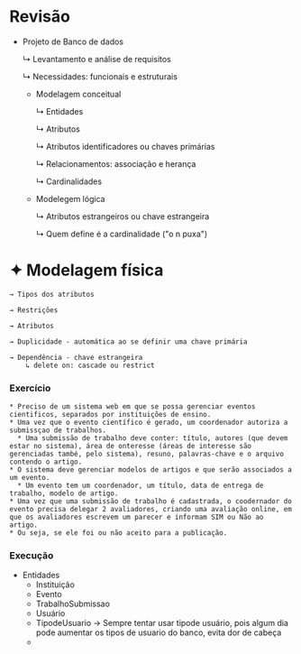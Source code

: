 # Revisão
* Projeto de Banco de dados
  
   ↳ Levantamento e análise de requisitos
 
   ↳ Necessidades: funcionais e estruturais
  
  * Modelagem conceitual
    
     ↳ Entidades
    
     ↳ Atributos
    
     ↳ Atributos identificadores ou chaves primárias
    
     ↳ Relacionamentos: associação e herança
    
     ↳ Cardinalidades
      
  * Modelegem lógica
    
     ↳ Atributos estrangeiros ou chave estrangeira
    
     ↳ Quem define é a cardinalidade ("o n puxa")
  
# ✦ Modelagem física
    → Tipos dos atributos
    
    → Restrições
    
    → Atributos
    
    → Duplicidade - automática ao se definir uma chave primária
    
    → Dependência - chave estrangeira
        ↳ delete on: cascade ou restrict

### Exercício
    * Preciso de um sistema web em que se possa gerenciar eventos cientificos, separados por instituições de ensino. 
    * Uma vez que o evento científico é gerado, um coordenador autoriza a submissçao de trabalhos. 
      * Uma submissão de trabalho deve conter: título, autores (que devem estar no sistema), área de onteresse (áreas de interesse são gerenciadas també, pelo sistema), resuno, palavras-chave e o arquivo contendo o artigo. 
    * O sistema deve gerenciar modelos de artigos e que serão associados a um evento. 
      * Um evento tem um coordenador, um título, data de entrega de trabalho, modelo de artigo. 
    * Uma vez que uma submissão de trabalho é cadastrada, o coodernador do evento precisa delegar 2 avaliadores, criando uma avaliação online, em que os avaliadores escrevem um parecer e informam SIM ou Não ao artigo.
    * Ou seja, se ele foi ou não aceito para a publicação.

### Execução

* Entidades
  - Instituição
  - Evento
  - TrabalhoSubmissao
  - Usuário
  - TipodeUsuario → Sempre tentar usar tipode usuário, pois algum dia pode aumentar os tipos de usuario do banco, evita dor de cabeça
  - 
